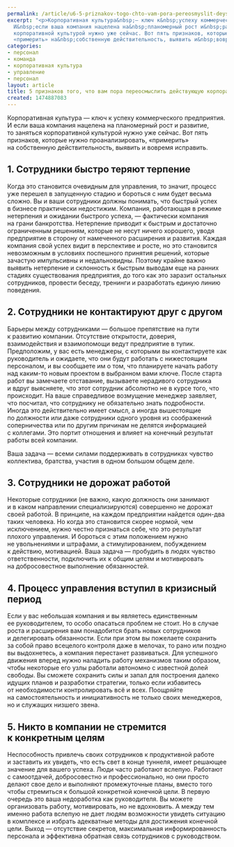 ```yaml
---
permalink: /article/u6-5-priznakov-togo-chto-vam-pora-pereosmyslit-deystvuyushchuyu-korporativnuyu-kulturu
excerpt: "<p>Корпоративная культура&nbsp;— ключ к&nbsp;успеху коммерческого предприятия.
  И&nbsp;если ваша компания нацелена на&nbsp;планомерный рост и&nbsp;развитие, то&nbsp;заняться
  корпоративной культурой нужно уже сейчас. Вот пять признаков, которые нужно проанализировать,
  «примерить» на&nbsp;собственную действительность, выявить и&nbsp;вовремя исправить.</p>"
categories:
- персонал
- команда
- корпоративная культура
- управление
- персонал
layout: article
title: 5 признаков того, что вам пора переосмыслить действующую корпоративную культуру
created: 1474887083
---
```

<p>Корпоративная культура&nbsp;— ключ к&nbsp;успеху коммерческого предприятия. И&nbsp;если ваша компания нацелена на&nbsp;планомерный рост и&nbsp;развитие, то&nbsp;заняться корпоративной культурой нужно уже сейчас. Вот пять признаков, которые нужно проанализировать, «примерить» на&nbsp;собственную действительность, выявить и&nbsp;вовремя исправить.</p>
<h2>1. Сотрудники быстро теряют терпение</h2>
<p>Когда это становится очевидным для управления, то&nbsp;значит, процесс уже перешел в&nbsp;запущенную стадию и&nbsp;бороться с&nbsp;ним будет весьма сложно. Вы&nbsp;и&nbsp;ваши сотрудники должны понимать, что быстрый успех в&nbsp;бизнесе практически недостижим. Компания, работающая в&nbsp;режиме нетерпения и&nbsp;ожидании быстрого успеха,&nbsp;— фактически компания на&nbsp;грани банкротства. Нетерпение приводит к&nbsp;быстрым и&nbsp;достаточно ограниченным решениям, которые не&nbsp;несут ничего хорошего, уводя предприятие в&nbsp;сторону от&nbsp;намеченного расширения и&nbsp;развития. Каждая компания свой успех видит в&nbsp;перспективе и&nbsp;росте, но&nbsp;это становится невозможным в&nbsp;условиях поспешного принятия решений, которые зачастую импульсивны и&nbsp;недальновидны. Поэтому крайне важно выявить нетерпение и&nbsp;склонность к&nbsp;быстрым выводам еще на&nbsp;ранних стадиях существования предприятия, до&nbsp;того как это заразит остальных сотрудников, провести беседу, тренинги и&nbsp;разработать единую линию поведения.</p>
<h2>2. Сотрудники не&nbsp;контактируют друг с&nbsp;другом</h2>
<p>Барьеры между сотрудниками&nbsp;— большое препятствие на&nbsp;пути к&nbsp;развитию компании. Отсутствие открытости, доверия, взаимодействия и&nbsp;взаимопомощи ведут предприятие в&nbsp;тупик. Предположим, у&nbsp;вас есть менеджеры, с&nbsp;которыми вы&nbsp;контактируете как руководитель и&nbsp;ожидаете, что они будут работать с&nbsp;нижестоящим персоналом, и&nbsp;вы&nbsp;сообщаете им&nbsp;о&nbsp;том, что планируете начать работу над каким-то новым проектом в&nbsp;выбранном вами ключе. После старта работ вы&nbsp;замечаете отставание, вызываете нерадивого сотрудника и&nbsp;вдруг выясняете, что этот сотрудник абсолютно не&nbsp;в&nbsp;курсе того, что происходит. На&nbsp;ваше справедливое возмущение менеджер заявляет, что посчитал, что сотруднику не&nbsp;обязательно знать подробности. Иногда это действительно имеет смысл, а&nbsp;иногда вышестоящие по&nbsp;должности или даже сотрудники одного уровня из&nbsp;соображений соперничества или по&nbsp;другим причинам не&nbsp;делятся информацией с&nbsp;коллегами. Это портит отношения и&nbsp;влияет на&nbsp;конечный результат работы всей компании. </p>
<p>Ваша задача&nbsp;— всеми силами поддерживать в&nbsp;сотрудниках чувство коллектива, братства, участия в&nbsp;одном большом общем деле. </p>
<h2>3. Сотрудники не&nbsp;дорожат работой</h2>
<p>Некоторые сотрудники (не&nbsp;важно, какую должность они занимают и&nbsp;в&nbsp;каком направлении специализируются) совершенно не&nbsp;дорожат своей работой. В&nbsp;принципе, на&nbsp;каждом предприятии найдется один-два таких человека. Но&nbsp;когда это становится скорее нормой, чем исключением, нужно честно признаться себе, что это результат плохого управления. И&nbsp;бороться с&nbsp;этим положением нужно не&nbsp;увольнениями и&nbsp;штрафами, а&nbsp;стимулированием, побуждением к&nbsp;действию, мотивацией. Ваша задача&nbsp;— пробудить в&nbsp;людях чувство ответственности, подключить их&nbsp;к&nbsp;общим целям и&nbsp;мотивировать на&nbsp;добросовестное выполнение обязанностей.</p>
<h2>4. Процесс управления вступил в&nbsp;кризисный период</h2>
<p>Если у&nbsp;вас небольшая компания и&nbsp;вы&nbsp;являетесь единственным ее&nbsp;руководителем, то&nbsp;особо опасаться проблем не&nbsp;стоит. Но&nbsp;в&nbsp;случае роста и&nbsp;расширения вам понадобится брать новых сотрудников и&nbsp;делегировать обязанности. Если при этом вы&nbsp;пожелаете сохранить за&nbsp;собой право всецелого контроля даже в&nbsp;мелочах, то&nbsp;рано или поздно вы&nbsp;выдохнетесь, а&nbsp;компания перестанет развиваться. Для успешного движения вперед нужно наладить работу механизмов таким образом, чтобы некоторые его узлы работали автономно с&nbsp;известной долей свободы. Вы&nbsp;сможете сохранить силы и&nbsp;запал для построения далеко идущих планов и&nbsp;разработки стратегии, только если избавитесь от&nbsp;необходимости контролировать всё и&nbsp;всех. Поощряйте на&nbsp;самостоятельность и&nbsp;инициативность не&nbsp;только своих менеджеров, но&nbsp;и&nbsp;служащих низшего звена. </p>
<h2>5. Никто в&nbsp;компании не&nbsp;стремится к&nbsp;конкретным целям</h2>
<p>Неспособность привлечь своих сотрудников к&nbsp;продуктивной работе и&nbsp;заставить их&nbsp;увидеть, что есть свет в&nbsp;конце туннеля, имеет решающее значение для вашего успеха. Люди часто работают вслепую. Работают с&nbsp;самоотдачей, добросовестно и&nbsp;профессионально, но&nbsp;они просто делают свое дело и&nbsp;выполняют промежуточные планы, вместо того чтобы стремиться к&nbsp;большой конкретной конечной цели. В&nbsp;первую очередь это ваша недоработка как руководителя. Вы&nbsp;можете организовать работу, мотивировать, но&nbsp;не&nbsp;вдохновить. А&nbsp;между тем именно работа вслепую не&nbsp;дает людям возможности увидеть ситуацию в&nbsp;комплексе и&nbsp;избрать адекватные методы для достижения конечной цели. Выход&nbsp;— отсутствие секретов, максимальная информированность персонала и&nbsp;эффективна обратная связь сотрудников с&nbsp;руководством.</p>
